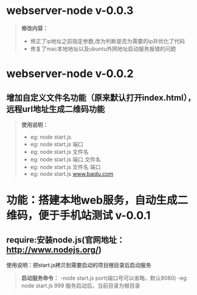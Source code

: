 
webserver-node v-0.0.3
===================
> **修改内容：**
> - 修正了ip地址之前指定参数,改为判断是否为需要的ip并优化了代码
> - 修复了mac本地地址以及ubuntu外网地址启动服务报错的问题

webserver-node v-0.0.2
===================
增加自定义文件名功能（原来默认打开index.html），远程url地址生成二维码功能
----------
> **使用说明：**
> - eg: node start.js
> - eg: node start.js 端口
> - eg: node start.js 文件名
> - eg: node start.js 端口 文件名
> - eg: node start.js 文件名 端口
> - eg: node start.js www.baidu.com   


功能：搭建本地web服务，自动生成二维码，便于手机站测试  v-0.0.1
===================
require:安装node.js(官网地址：http://www.nodejs.org/)
----------
使用说明：把start.js拷贝到需要启动的项目根目录后启动服务
> **启动服务命令：**
> -node start.js port(端口号可以省略，默认8080)
> -eg: node start.js 999
服务启动后，当前目录为根目录